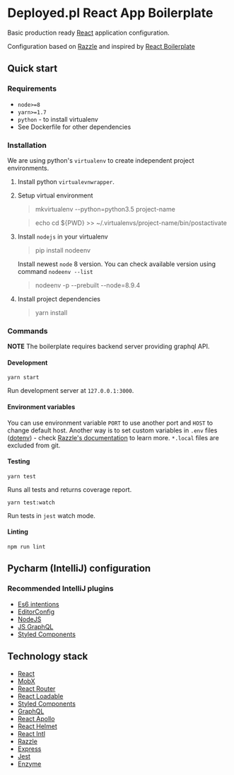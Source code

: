 # Deployed.pl React App Boilerplate

Basic production ready [React](https://reactjs.org/) application configuration.

Configuration based on [Razzle](https://github.com/jaredpalmer/razzle) and inspired by
[React Boilerplate](https://github.com/react-boilerplate/react-boilerplate)

## Quick start

### Requirements

* `node>=8`
* `yarn>=1.7`
* `python` - to install virtualenv
* See Dockerfile for other dependencies

### Installation

We are using python's `virtualenv` to create independent project environments.

1. Install python `virtualevnwrapper`.

1. Setup virtual environment

    > mkvirtualenv --python=python3.5 project-name

    > echo cd ${PWD} >> ~/.virtualenvs/project-name/bin/postactivate

1. Install `nodejs` in your virtualenv

    > pip install nodeenv
    
    Install newest `node` 8 version. You can check available version using command `nodeenv --list`
    
    > nodeenv -p --prebuilt --node=8.9.4

1. Install project dependencies

    > yarn install


### Commands

**NOTE** The boilerplate requires backend server providing graphql API.

#### Development

```Shell
yarn start
```

Run development server at `127.0.0.1:3000`.

#### Environment variables

You can use environment variable `PORT` to use another port
and `HOST` to change default host. Another way is to set custom
variables in `.env` files ([dotenv](https://github.com/motdotla/dotenv)) - check
[Razzle's documentation](https://github.com/jaredpalmer/razzle#what-other-env-files-are-can-be-used)
to learn more. `*.local` files are excluded from git.

#### Testing

```Shell
yarn test
```
Runs all tests and returns coverage report.

```Shell
yarn test:watch
```
Run tests in `jest` watch mode.


#### Linting

```Shell
npm run lint
```

## Pycharm (IntelliJ) configuration

### Recommended IntelliJ plugins

* [Es6 intentions](https://plugins.jetbrains.com/plugin/8366-es6-intentions)
* [EditorConfig](https://plugins.jetbrains.com/plugin/7294-editorconfig)
* [NodeJS](https://plugins.jetbrains.com/plugin/6098-nodejs)
* [JS GraphQL](https://plugins.jetbrains.com/plugin/8097-js-graphql)
* [Styled Components](https://plugins.jetbrains.com/plugin/9997-styled-components)


## Technology stack

* [React](https://reactjs.org/)
* [MobX](https://mobx.js.org/getting-started.html)
* [React Router](https://reacttraining.com/react-router/)
* [React Loadable](https://github.com/jamiebuilds/react-loadable)
* [Styled Components](https://www.styled-components.com/)
* [GraphQL](https://graphql.org/)
* [React Apollo](https://www.apollographql.com/docs/react/)
* [React Helmet](https://github.com/nfl/react-helmet)
* [React Intl](https://github.com/yahoo/react-intl)
* [Razzle](https://github.com/jaredpalmer/razzle)
* [Express](https://expressjs.com/)
* [Jest](https://jestjs.io/)
* [Enzyme](https://github.com/airbnb/enzyme)
